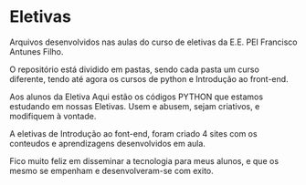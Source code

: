 # Eletivas
Arquivos desenvolvidos nas aulas do curso de eletivas da E.E. PEI Francisco Antunes Filho.

O repositório está dividido em pastas, sendo cada pasta um curso diferente, tendo até agora os cursos de python e Introdução ao front-end.

Aos alunos da Eletiva Aqui estão os códigos PYTHON que estamos estudando em nossas Eletivas.
Usem e abusem, sejam criativos, e modifiquem à vontade.

A eletivas de Introdução ao font-end, foram criado 4 sites com os conteudos e aprendizagens desenvolvidos em aula.

Fico muito feliz em disseminar a tecnologia para meus alunos, e que os mesmo se empenham e desenvolveram-se com exito.


